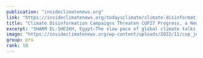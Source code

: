 ```yaml
---
publication: "insideclimatenews.org"
link: "https://insideclimatenews.org/todaysclimate/climate-disinformation-campaigns-threaten-cop27-progress-a-new-report-concludes/"
title: "Climate Disinformation Campaigns Threaten COP27 Progress, a New Report Concludes - Inside Climate News"
excerpt: "SHARM EL-SHEIKH, Egypt—The slow pace of global climate talks is once again on display at COP27 this week and can be partially explained by a renewed blitz of climate disinformation, according to watch"
image: "https://insideclimatenews.org/wp-content/uploads/2022/11/cop_joseph-eid-getty-scaled.jpg"
group: pro
rank: 18
---
```

